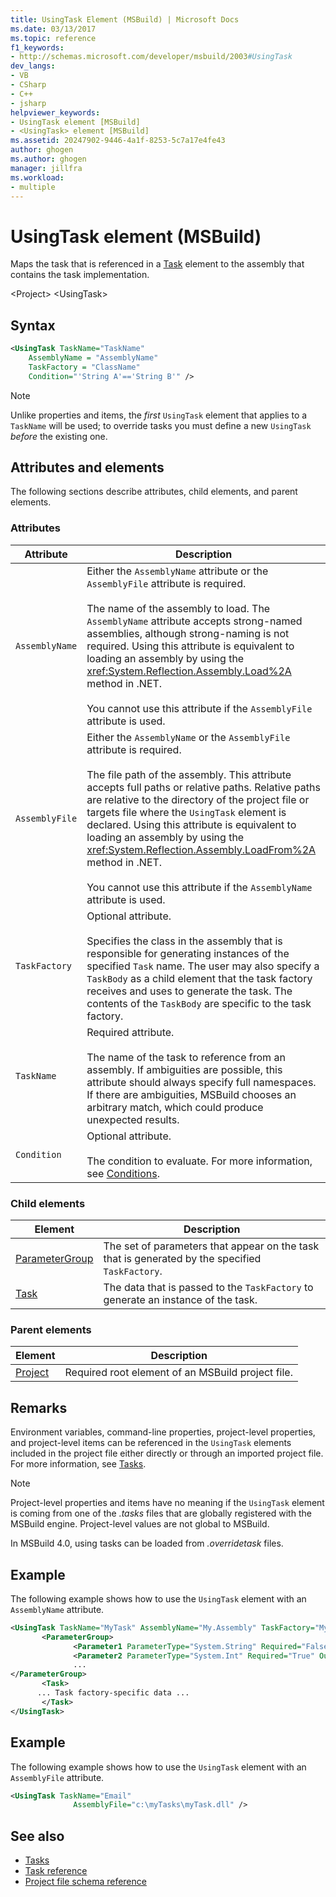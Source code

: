 ```yaml
---
title: UsingTask Element (MSBuild) | Microsoft Docs
ms.date: 03/13/2017
ms.topic: reference
f1_keywords:
- http://schemas.microsoft.com/developer/msbuild/2003#UsingTask
dev_langs:
- VB
- CSharp
- C++
- jsharp
helpviewer_keywords:
- UsingTask element [MSBuild]
- <UsingTask> element [MSBuild]
ms.assetid: 20247902-9446-4a1f-8253-5c7a17e4fe43
author: ghogen
ms.author: ghogen
manager: jillfra
ms.workload:
- multiple
---
```

# UsingTask element (MSBuild)

Maps the task that is referenced in a [Task](../msbuild/task-element-msbuild.md) element to the assembly that contains the task implementation.

 \<Project>
 \<UsingTask>

## Syntax

```xml
<UsingTask TaskName="TaskName"
    AssemblyName = "AssemblyName"
    TaskFactory = "ClassName"
    Condition="'String A'=='String B'" />
```

> [!NOTE]
> Unlike properties and items, the *first* `UsingTask` element that applies to a `TaskName` will be used; to override tasks you must define a new `UsingTask` *before* the existing one.

## Attributes and elements

 The following sections describe attributes, child elements, and parent elements.

### Attributes

|Attribute|Description|
|---------------|-----------------|
|`AssemblyName`|Either the `AssemblyName` attribute or the `AssemblyFile` attribute is required.<br /><br /> The name of the assembly to load. The `AssemblyName` attribute accepts strong-named assemblies, although strong-naming is not required. Using this attribute is equivalent to loading an assembly by using the <xref:System.Reflection.Assembly.Load%2A> method in .NET.<br /><br /> You cannot use this attribute if the `AssemblyFile` attribute is used.|
|`AssemblyFile`|Either the `AssemblyName` or the `AssemblyFile` attribute is required.<br /><br /> The file path of the assembly. This attribute accepts full paths or relative paths. Relative paths are relative to the directory of the project file or targets file where the `UsingTask` element is declared. Using this attribute is equivalent to loading an assembly by using the <xref:System.Reflection.Assembly.LoadFrom%2A> method in .NET.<br /><br /> You cannot use this attribute if the `AssemblyName` attribute is used.|
|`TaskFactory`|Optional attribute.<br /><br /> Specifies the class in the assembly that is responsible for generating instances of the specified `Task` name.  The user may also specify a `TaskBody` as a child element that the task factory receives and uses to generate the task. The contents of the `TaskBody` are specific to the task factory.|
|`TaskName`|Required attribute.<br /><br /> The name of the task to reference from an assembly. If ambiguities are possible, this attribute should always specify full namespaces. If there are ambiguities, MSBuild chooses an arbitrary match, which could produce unexpected results.|
|`Condition`|Optional attribute.<br /><br /> The condition to evaluate. For more information, see [Conditions](../msbuild/msbuild-conditions.md).|

### Child elements

|Element|Description|
|-------------|-----------------|
|[ParameterGroup](../msbuild/parametergroup-element.md)|The set of parameters that appear on the task that is generated by the specified `TaskFactory`.|
|[Task](../msbuild/task-element-msbuild.md)|The data that is passed to the `TaskFactory` to generate an instance of the task.|

### Parent elements

| Element | Description |
| - | - |
| [Project](../msbuild/project-element-msbuild.md) | Required root element of an MSBuild project file. |

## Remarks

 Environment variables, command-line properties, project-level properties, and project-level items can be referenced in the `UsingTask` elements included in the project file either directly or through an imported project file. For more information, see [Tasks](../msbuild/msbuild-tasks.md).

> [!NOTE]
> Project-level properties and items have no meaning if the `UsingTask` element is coming from one of the *.tasks* files that are globally registered with the MSBuild engine. Project-level values are not global to MSBuild.

 In MSBuild 4.0, using tasks can be loaded from *.overridetask* files.

## Example

 The following example shows how to use the `UsingTask` element with an `AssemblyName` attribute.

```xml
<UsingTask TaskName="MyTask" AssemblyName="My.Assembly" TaskFactory="MyTaskFactory">
       <ParameterGroup>
              <Parameter1 ParameterType="System.String" Required="False" Output="False"/>
              <Parameter2 ParameterType="System.Int" Required="True" Output="False"/>
              ...
</ParameterGroup>
       <Task>
      ... Task factory-specific data ...
       </Task>
</UsingTask>
```

## Example

 The following example shows how to use the `UsingTask` element with an `AssemblyFile` attribute.

```xml
<UsingTask TaskName="Email"
              AssemblyFile="c:\myTasks\myTask.dll" />
```

## See also

- [Tasks](../msbuild/msbuild-tasks.md)
- [Task reference](../msbuild/msbuild-task-reference.md)
- [Project file schema reference](../msbuild/msbuild-project-file-schema-reference.md)
